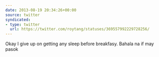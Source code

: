 ```yaml
---
date: 2013-08-19 20:34:26+00:00
source: twitter
syndicated:
- type: twitter
  url: https://twitter.com/roytang/statuses/369557992229728256/
---
```


Okay I give up on getting any sleep before breakfasy. Bahala na if may pasok